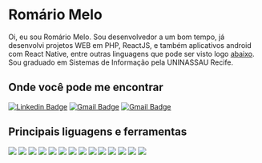 # Romário Melo

Oi, eu sou Romário Melo. Sou desenvolvedor a um bom tempo, já desenvolvi projetos WEB em PHP, ReactJS, e também aplicativos android com React Native, entre outras linguagens que pode ser visto logo [abaixo](#principais-liguagens-e-ferramentas). Sou graduado em Sistemas de Informação pela UNINASSAU Recife.

## Onde você pode me encontrar

[![Linkedin Badge](https://img.shields.io/badge/-Romário%20Melo-0a63bc?style=flat-square&logo=Linkedin&logoColor=white&link=https://www.linkedin.com/in/romario-melo)](https://www.linkedin.com/in/romario-melo)
[![Gmail Badge](https://img.shields.io/badge/Website-romariomelo.com-06BEE1?style=flat-square&logo=web&logoColor=white&link=https://romariomelo.com)](https://romariomelo.com)
[![Gmail Badge](https://img.shields.io/badge/-romario.melos@gmail.com-e34133?style=flat-square&logo=Gmail&logoColor=white&link=mailto:romario.melos@gmail.com)](mailto:romario.melos@gmail.com)

## Principais liguagens e ferramentas

![](https://img.shields.io/badge/ReactJS-62dafc?style=for-the-badge&logo=react&logoColor=black)
![](https://img.shields.io/badge/React%20Native-62dafc?style=for-the-badge&logo=react&logoColor=black)
![](https://img.shields.io/badge/Javascript-F7DF1E?style=for-the-badge&logo=react&logoColor=black)
![](https://img.shields.io/badge/typescript-3178C6?style=for-the-badge&logo=typescript&logoColor=white)
![](https://img.shields.io/badge/git-F05032?style=for-the-badge&logo=git&logoColor=white)
![](https://img.shields.io/badge/html5-E34F26?style=for-the-badge&logo=html5&logoColor=white)
![](https://img.shields.io/badge/css3-1572B6?style=for-the-badge&logo=css3&logoColor=white)
![](https://img.shields.io/badge/MySQL-4479A1?style=for-the-badge&logo=mysql&logoColor=white)
![](https://img.shields.io/badge/php-777bb4?style=for-the-badge&logo=php&logoColor=white)
![](https://img.shields.io/badge/Laravel-ff2d20?style=for-the-badge&logo=laravel&logoColor=white)
![](https://img.shields.io/badge/sass-cc6699?style=for-the-badge&logo=sass&logoColor=white)
![](https://img.shields.io/badge/linux-FCC624?style=for-the-badge&logo=linux&logoColor=black)
![](https://img.shields.io/badge/ubuntu-e95420?style=for-the-badge&logo=ubuntu&logoColor=white)
![](https://img.shields.io/badge/centos-262577?style=for-the-badge&logo=centos&logoColor=white)
